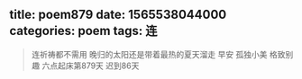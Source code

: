 title: poem879
date: 1565538044000
categories: poem
tags: 连
---
> 连祈祷都不需用
晚归的太阳还是带着最热的夏天溜走
早安
孤独小美
格致别趣
六点起床第879天 迟到86天